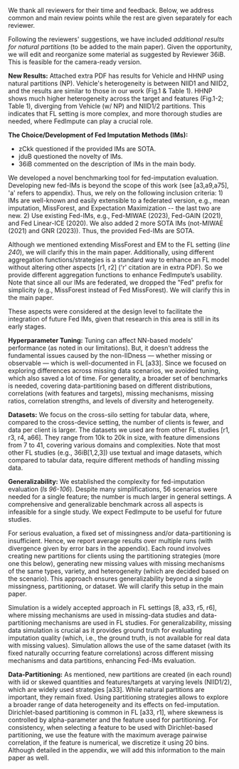 We thank all reviewers for their time and feedback. Below, we address common and main review points while the rest are given separately for each reviewer.

Following the reviewers' suggestions, we have included *additional results for natural partitions* (to be added to the main paper). Given the opportunity, we will edit and reorganize some material as suggested by Reviewer 36iB. This is feasible for the camera-ready version.

**New Results:**
Attached extra PDF has results for Vehicle and HHNP using natural partitions (NP). Vehicle's heterogeneity is between NIID1 and NIID2, and the results are similar to those in our work (Fig.1 \& Table 1). HHNP shows much higher heterogeneity across the target and features (Fig.1-2; Table 1), diverging from Vehicle (w/ NP) and NIID1/2 partitions. This indicates that FL setting is more complex, and more thorough studies are needed, where FedImpute can play a crucial role.

**The Choice/Development of Fed Imputation Methods (IMs):**
- zCkk questioned if the provided IMs are SOTA.
- jduB questioned the novelty of IMs.
- 36iB commented on the description of IMs in the main body.

We developed a novel benchmarking tool for fed-imputation evaluation. Developing new fed-IMs is beyond the scope of this work (see [a3,a9,a75], 'a' refers to appendix). Thus, we rely on the following inclusion criteria: 1) IMs are well-known and easily extensible to a federated version, e.g., mean imputation, MissForest, and Expectation Maximization -- the last two are new. 2) Use existing Fed-IMs, e.g., Fed-MIWAE (2023), Fed-GAIN (2021), and Fed Linear-ICE (2020). We also added 2 more SOTA IMs (not-MIWAE (2021) and GNR (2023)). Thus, the provided Fed-IMs are SOTA.

Although we mentioned extending MissForest and EM to the FL setting (*line 240*), we will clarify this in the main paper. Additionally, using different aggregation functions/strategies is a standard way to enhance an FL model without altering other aspects [r1, r2] ('r' citation are in extra PDF). So we provide different aggregation functions to enhance FedImpute’s usability. Note that since all our IMs are federated, we dropped the "Fed" prefix for simplicity (e.g., MissForest instead of Fed MissForest). We will clarify this in the main paper. 

These aspects were considered at the design level to facilitate the integration of future Fed IMs, given that research in this area is still in its early stages.


**Hyperparameter Tuning:**
Tuning can affect NN-based models' performance (as noted in our limitations). But, it doesn't address the fundamental issues caused by the non-IIDness — whether missing or observable — which is well-documented in FL [a33]. Since we focused on exploring differences across missing data scenarios, we avoided tuning, which also saved a lot of time. For generality, a broader set of benchmarks is needed, covering data-partitioning based on different distributions, correlations (with features and targets), missing mechanisms, missing ratios, correlation strengths, and levels of diversity and heterogeneity.


**Datasets:**
We focus on the cross-silo setting for tabular data, where, compared to the cross-device setting, the number of clients is fewer, and data per client is larger. The datasets we used are from other FL studies [r1, r3, r4, a66]. They range from 10k to 20k in size, with feature dimensions from 7 to 41, covering various domains and complexities. Note that most other FL studies (e.g., 36iB[1,2,3]) use textual and image datasets, which compared to tabular data, require different methods of handling missing data.


**Generalizability:**
We established the complexity for fed-imputation evaluation (*ls 96-106*). Despite many simplifications, 56 scenarios were needed for a single feature; the number is much larger in general settings. A comprehensive and generalizable benchmark across all aspects is infeasible for a single study. We expect FedImpute to be useful for future studies.

For serious evaluation, a fixed set of missingness and/or data-partitioning is insufficient. Hence, we report average results over multiple runs (with divergence given by error bars in the appendix). Each round involves creating new partitions for clients using the partitioning strategies (more one this below), generating new missing values with missing mechanisms of the same types, variety, and heterogeneity (which are decided based on the scenario). This approach ensures generalizability beyond a single missingness, partitioning, or dataset. We will clarify this setup in the main paper.

Simulation is a widely accepted approach in FL settings [8, a33, r5, r6], where missing mechanisms are used in missing-data studies and data-partitioning mechanisms are used in FL studies. For generalizability, missing data simulation is crucial as it provides ground truth for evaluating imputation quality (which, i.e., the ground truth, is not available for real data with missing values). Simulation allows the use of the same dataset (with its fixed naturally occurring feature correlations) across different missing mechanisms and data partitions, enhancing Fed-IMs evaluation.


**Data-Partitioning:**
As mentioned, new partitions are created (in each round) with iid or skewed quantities and features/targets at varying levels (NIID1/2), which are widely used strategies [a33]. While natural partitions are important, they remain fixed. Using partitioning strategies allows to explore a broader range of data heterogeneity and its effects on fed-imputation. Dirichlet-based partitioning is common in FL [a33, r1], where skewness is controlled by alpha-parameter and the feature used for partitioning. For consistency, when selecting a feature to be used with Dirichlet-based partitioning, we use the feature with the maximum average pairwise correlation, if the feature is numerical, we discretize it using 20 bins. Although detailed in the appendix, we will add this information to the main paper as well.